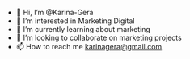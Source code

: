 - 👋 Hi, I’m @Karina-Gera
- 👀 I’m interested in Marketing Digital
- 🌱 I’m currently learning about marketing
- 💞️ I’m looking to collaborate on marketing projects
- 📫 How to reach me karinagera@gmail.com

<!---
Karina-Gera/Karina-Gera is a ✨ special ✨ repository because its `README.md` (this file) appears on your GitHub profile.
You can click the Preview link to take a look at your changes.
--->
